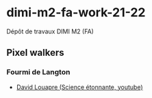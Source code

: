 # dimi-m2-fa-work-21-22
Dépôt de travaux DIMI M2 (FA)

## Pixel walkers
### Fourmi de Langton
- [David Louapre (Science étonnante, youtube)](https://www.youtube.com/watch?v=qZRYGxF6D3w&ab_channel=ScienceEtonnante)

